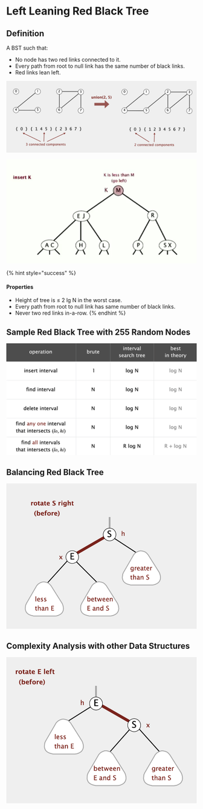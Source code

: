 # Left Leaning Red Black Tree

## Definition

A BST such that:

* No node has two red links connected to it.
* Every path from root to null link has the same number of black links.
* Red links lean left.

![](<../../.gitbook/assets/image (31).png>)

![](<../../.gitbook/assets/image (80).png>)

{% hint style="success" %}
#### Properties

* Height of tree is ≤ 2 lg N in the worst case.
* Every path from root to null link has same number of black links.
* Never two red links in-a-row.
{% endhint %}

## **Sample Red Black Tree with 255 Random Nodes**

![](<../../.gitbook/assets/image (78).png>)

## **Balancing Red Black Tree**

![](<../../.gitbook/assets/image (81).png>)

## **Complexity Analysis with other Data Structures**

![](<../../.gitbook/assets/image (79).png>)
